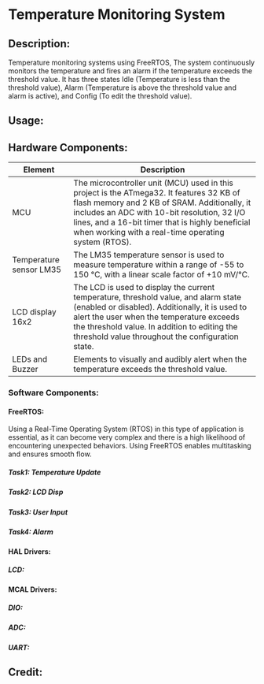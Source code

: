 # Temperature Monitoring System

## Description:
Temperature monitoring systems using FreeRTOS, The system continuously monitors the temperature and fires an alarm if the temperature exceeds the threshold value. It has three states Idle (Temperature is less than the threshold value), Alarm (Temperature is above the threshold value and alarm is active), and Config (To edit the threshold value).

## Usage:

## Hardware Components:
|Element | Description |
|--------|-------------|
|MCU |The microcontroller unit (MCU) used in this project is the ATmega32. It features 32 KB of flash memory and 2 KB of SRAM. Additionally, it includes an ADC with 10-bit resolution, 32 I/O lines, and a 16-bit timer that is highly beneficial when working with a real-time operating system (RTOS). |
|Temperature sensor LM35 | The LM35 temperature sensor is used to measure temperature within a range of -55 to 150 °C, with a linear scale factor of +10 mV/°C. |
|LCD display 16x2 | The LCD is used to display the current temperature, threshold value, and alarm state (enabled or disabled). Additionally, it is used to alert the user when the temperature exceeds the threshold value. In addition to editing the threshold value throughout the configuration state. |
|LEDs and Buzzer | Elements to visually and audibly alert when the temperature exceeds the threshold value. |

### Software Components:
#### FreeRTOS:
Using a Real-Time Operating System (RTOS) in this type of application is essential, as it can become very complex and there is a high likelihood of encountering unexpected behaviors. Using FreeRTOS enables multitasking and ensures smooth flow.

##### Task1: Temperature Update

##### Task2: LCD Disp

##### Task3: User Input

##### Task4: Alarm

#### HAL Drivers:

##### LCD:

#### MCAL Drivers:

##### DIO: 

##### ADC:

##### UART:

## Credit:
